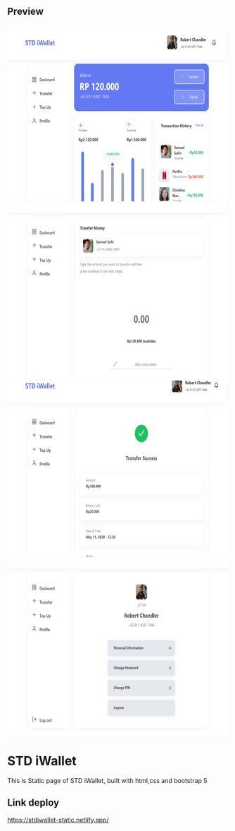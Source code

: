 ## Preview
<img src="./screenshoot/127.0.0.1_5501_homePressed.html.png" width="auto" height="400" alt="Home">
<img src="./screenshoot/127.0.0.1_5501_inputTransfer.html.png" width="auto" height="400" alt="Home">
<img src="./screenshoot/127.0.0.1_5501_statusSuccess.html.png" width="auto" height="400" alt="Home">
<img src="./screenshoot/127.0.0.1_5501_profilev1.html.png" width="auto" height="400" alt="Home">

# STD iWallet

This is Static page of STD iWallet, built with html,css and bootstrap 5

## Link deploy
https://stdiwallet-static.netlify.app/